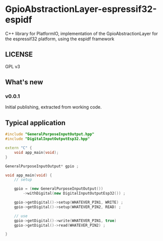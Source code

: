 # GpioAbstractionLayer-espressif32-espidf
C++ library for PlatformIO, implementation of the GpioAbstractionLayer for the espressif32 platform, using the espidf framework

## LICENSE

GPL v3

## What's new

### v0.0.1

Initial publishing, extracted from working code.


## Typical application

```cpp
#include "GeneralPurposeInputOutput.hpp"
#include "DigitalInputOutputEsp32.hpp"

extern "C" {
	void app_main(void);
}

GeneralPurposeInputOutput* gpio ;

void app_main(void) {
	// setup

	gpio = (new GeneralPurposeInputOutput())
		->withDigital(new DigitalInputOutputEsp32()) ;

    gpio->getDigital()->setup(WHATEVER_PIN1, WRITE) ;
    gpio->getDigital()->setup(WHATEVER_PIN2, READ) ;

    // use
    gpio->getDigital()->write(WHATEVER_PIN1, true)
    gpio->getDigital()->read(WHATEVER_PIN2) ;

}

```
